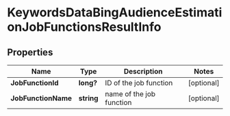 # KeywordsDataBingAudienceEstimationJobFunctionsResultInfo


## Properties

| Name | Type | Description | Notes |
|------------ | ------------- | ------------- | -------------|
**JobFunctionId** | **long?** | ID of the job function |[optional]|
**JobFunctionName** | **string** | name of the job function |[optional]|